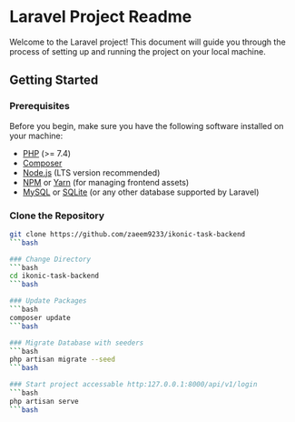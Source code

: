 # Laravel Project Readme

Welcome to the Laravel project! This document will guide you through the process of setting up and running the project on your local machine.

## Getting Started

### Prerequisites

Before you begin, make sure you have the following software installed on your machine:

- [PHP](https://www.php.net/) (>= 7.4)
- [Composer](https://getcomposer.org/)
- [Node.js](https://nodejs.org/) (LTS version recommended)
- [NPM](https://www.npmjs.com/) or [Yarn](https://yarnpkg.com/) (for managing frontend assets)
- [MySQL](https://www.mysql.com/) or [SQLite](https://www.sqlite.org/) (or any other database supported by Laravel)

### Clone the Repository

```bash
git clone https://github.com/zaeem9233/ikonic-task-backend
```bash

### Change Directory
```bash
cd ikonic-task-backend
```bash

### Update Packages
```bash
composer update
```bash

### Migrate Database with seeders
```bash
php artisan migrate --seed
```bash

### Start project accessable http:127.0.0.1:8000/api/v1/login
```bash
php artisan serve
```bash